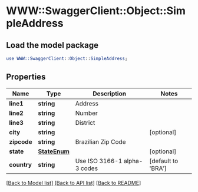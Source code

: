 # WWW::SwaggerClient::Object::SimpleAddress

## Load the model package
```perl
use WWW::SwaggerClient::Object::SimpleAddress;
```

## Properties
Name | Type | Description | Notes
------------ | ------------- | ------------- | -------------
**line1** | **string** | Address | 
**line2** | **string** | Number | 
**line3** | **string** | District | 
**city** | **string** |  | [optional] 
**zipcode** | **string** | Brazilian Zip Code | 
**state** | [**StateEnum**](StateEnum.md) |  | [optional] 
**country** | **string** | Use ISO 3166-1 alpha-3 codes | [default to &#39;BRA&#39;]

[[Back to Model list]](../README.md#documentation-for-models) [[Back to API list]](../README.md#documentation-for-api-endpoints) [[Back to README]](../README.md)


